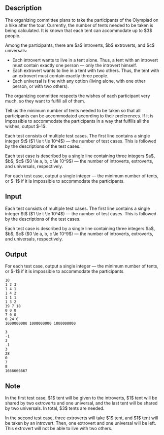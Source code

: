 ## Description

<div><p>The organizing committee plans to take the participants of the Olympiad on a hike after the tour. Currently, the number of tents needed to be taken is being calculated. It is known that each tent can accommodate up to $3$ people.</p><p>Among the participants, there are $a$ introverts, $b$ extroverts, and $c$ universals:</p><ul> <li> Each introvert wants to live in a tent alone. Thus, a tent with an introvert must contain exactly one person&nbsp;— only the introvert himself. </li><li> Each extrovert wants to live in a tent with two others. Thus, the tent with an extrovert must contain exactly three people. </li><li> Each universal is fine with any option (living alone, with one other person, or with two others). </li></ul><p>The organizing committee respects the wishes of each participant very much, so they want to fulfill all of them.</p><p>Tell us the minimum number of tents needed to be taken so that all participants can be accommodated according to their preferences. If it is impossible to accommodate the participants in a way that fulfills all the wishes, output $-1$.</p></div><div class="input-specification"><p>Each test consists of multiple test cases. The first line contains a single integer $t$ ($1 \le t \le 10^4$)&nbsp;— the number of test cases. This is followed by the descriptions of the test cases.</p><p>Each test case is described by a single line containing three integers $a$, $b$, $c$ ($0 \le a, b, c \le 10^9$)&nbsp;— the number of introverts, extroverts, and universals, respectively.</p></div><div class="output-specification"><p>For each test case, output a single integer&nbsp;— the minimum number of tents, or $-1$ if it is impossible to accommodate the participants.</p></div>

## Input

<p>Each test consists of multiple test cases. The first line contains a single integer $t$ ($1 \le t \le 10^4$)&nbsp;— the number of test cases. This is followed by the descriptions of the test cases.</p><p>Each test case is described by a single line containing three integers $a$, $b$, $c$ ($0 \le a, b, c \le 10^9$)&nbsp;— the number of introverts, extroverts, and universals, respectively.</p>

## Output

<p>For each test case, output a single integer&nbsp;— the minimum number of tents, or $-1$ if it is impossible to accommodate the participants.</p>





```input1|2,4,6,8,10
10
1 2 3
1 4 1
1 4 2
1 1 1
1 3 2
19 7 18
0 0 0
7 0 0
0 24 0
1000000000 1000000000 1000000000
```




```output1
3
-1
3
-1
3
28
0
7
8
1666666667
```



## Note

<p>In the first test case, $1$ tent will be given to the introverts, $1$ tent will be shared by two extroverts and one universal, and the last tent will be shared by two universals. In total, $3$ tents are needed.</p><p>In the second test case, three extroverts will take $1$ tent, and $1$ tent will be taken by an introvert. Then, one extrovert and one universal will be left. This extrovert will not be able to live with two others.</p>
